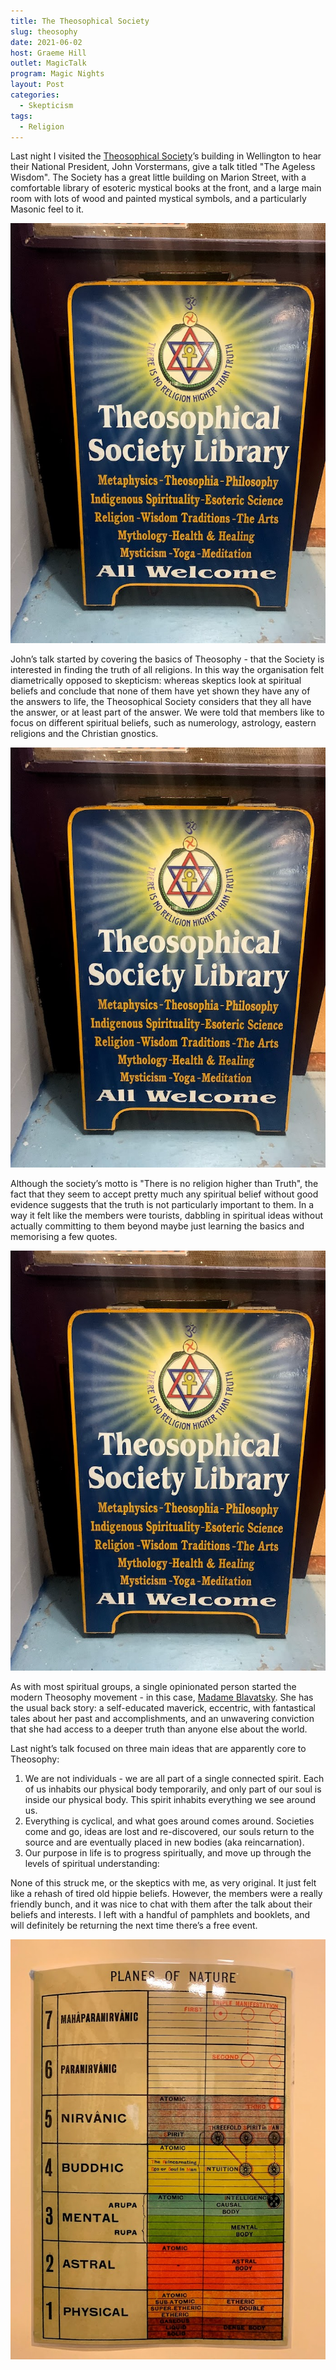 ```yaml
---
title: The Theosophical Society
slug: theosophy
date: 2021-06-02
host: Graeme Hill
outlet: MagicTalk
program: Magic Nights
layout: Post
categories:
  - Skepticism
tags:
  - Religion
---
```


Last night I visited the [Theosophical Society](https://theosophy.nz/centres/wellington)’s building in Wellington to hear their National President, John Vorstermans, give a talk titled "The Ageless Wisdom". The Society has a great little building on Marion Street, with a comfortable library of esoteric mystical books at the front, and a large main room with lots of wood and painted mystical symbols, and a particularly Masonic feel to it.

<!-- more -->

![Theosophy](./IMG_0406.jpg)

John’s talk started by covering the basics of Theosophy - that the Society is interested in finding the truth of all religions. In this way the organisation felt diametrically opposed to skepticism: whereas skeptics look at spiritual beliefs and conclude that none of them have yet shown they have any of the answers to life, the Theosophical Society considers that they all have the answer, or at least part of the answer. We were told that members like to focus on different spiritual beliefs, such as numerology, astrology, eastern religions and the Christian gnostics.

![Freedom](./IMG_0406.jpg)

Although the society’s motto is "There is no religion higher than Truth", the fact that they seem to accept pretty much any spiritual belief without good evidence suggests that the truth is not particularly important to them. In a way it felt like the members were tourists, dabbling in spiritual ideas without actually committing to them beyond maybe just learning the basics and memorising a few quotes.

![Objects](./IMG_0406.jpg)

As with most spiritual groups, a single opinionated person started the modern Theosophy movement - in this case, [Madame Blavatsky](https://en.wikipedia.org/wiki/Helena_Blavatsky). She has the usual back story: a self-educated maverick, eccentric, with fantastical tales about her past and accomplishments, and an unwavering conviction that she had access to a deeper truth than anyone else about the world.

Last night’s talk focused on three main ideas that are apparently core to Theosophy:

1. We are not individuals - we are all part of a single connected spirit. Each of us inhabits our physical body temporarily, and only part of our soul is inside our physical body. This spirit inhabits everything we see around us.
2. Everything is cyclical, and what goes around comes around. Societies come and go, ideas are lost and re-discovered, our souls return to the source and are eventually placed in new bodies (aka reincarnation).
3. Our purpose in life is to progress spiritually, and move up through the levels of spiritual understanding:

None of this struck me, or the skeptics with me, as very original. It just felt like a rehash of tired old hippie beliefs. However, the members were a really friendly bunch, and it was nice to chat with them after the talk about their beliefs and interests. I left with a handful of pamphlets and booklets, and will definitely be returning the next time there’s a free event.

![Planes](./IMG_0407.jpg)
